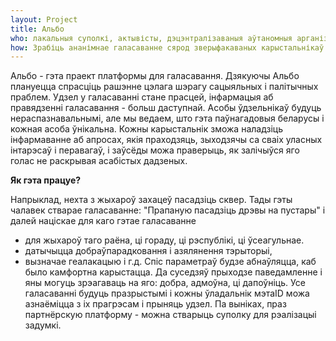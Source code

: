 ```yaml
---
layout: Project
title: Альбо
who: лакальныя суполкі, актывісты, дэцэнтралізаваныя аўтаномныя арганізацыі. 
how: Зрабіць ананімнае галасаванне сярод зверыфакаваных карыстальнікаў metaID
---
```


Альбо - гэта праект платформы для галасавання. Дзякуючы Альбо плануецца спрасціць рашэнне цэлага шэрагу сацыяльных і палітычных праблем. Удзел у галасаванні стане прасцей, інфармацыя аб правядзенні галасавання - больш даступнай. Асобы ўдзельнікаў будуць нераспазнавальнымі, але мы ведаем, што гэта паўнагадовыя беларусы і кожная асоба ўнікальна. Кожны карыстальнік зможа наладзіць інфармаванне аб апросах, якія праходзяць, зыходзячы са сваіх уласных інтарэсаў і перавагаў, і заўсёды можа праверыць, як залічыўся яго голас не раскрывая асабістых дадзеных. 

**Як гэта працуе?**

Напрыклад, нехта з жыхароў захацеў пасадзіць сквер. Тады гэты чалавек стварае галасаванне: "Прапаную пасадзіць дрэвы на пустары" і далей націскае для каго гэтае галасаванне
 - для жыхароў таго раёна, ці гораду, ці рэспублікі, ці ўсеагульнае. 
 - датычыцца добраўпарадковання і азялянення тэрыторыі, 
 - вызначае геалакацыю і г.д. 
Спіс параметраў будзе абнаўляцца, каб было камфортна карыстацца. 
Да суседзяў прыходзе паведамленне і яны могуць зрэагаваць на яго: добра, адмоўна, ці дапоўніць. 
Усе галасаванні будуць празрыстымі і кожны ўладальнік мэтаID можа азнаёміцца з іх прагрэсам і прыняць удзел. 
Па выніках, праз партнёрскую платформу - можна стварыць суполку для рэалізацыі задумкі. 

